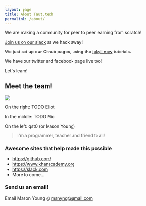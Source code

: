```yaml
---
layout: page
title: About Taut.tech
permalink: /about/
---
```


We are making a community for peer to peer learning from scratch!

[Join us on our slack](https://publicslack.com/slacks/taut-tech/invites/new) as we hack away!

We just set up our Github pages, using the [jekyll now](https://github.com/barryclark/jekyll-now) tutorials.

We have our twitter and facebook page live too!

Let's learn!


## Meet the team!

![](http://i.imgur.com/OCKihgF.jpg)

On the right: TODO Elliot

In the middle: TODO Mio

On the left: qst0 (or Mason Young)
> I'm a programmer, teacher and friend to all!

### Awesome sites that help made this possible
* https://github.com/
* https://www.khanacademy.org
* https://slack.com
* More to come...

### Send us an email!

Email Mason Young @ [msnyng@gmail.com](mailto:msnyng@gmail.com)

